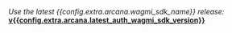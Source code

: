 *Use the latest {{config.extra.arcana.wagmi_sdk_name}} release:* [**v{{config.extra.arcana.latest_auth_wagmi_sdk_version}}**](https://www.npmjs.com/package/@arcana/auth-wagmi)
